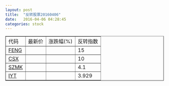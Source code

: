 ```yaml
---
layout: post
title:  "反转股票20160406"
date:   2016-04-06 04:28:45
categories: stock
---
```


<script type="text/javascript">
var stockList = []
stockList.push('gb_feng');
stockList.push('gb_csx');
stockList.push('gb_szmk');
stockList.push('gb_iyt');
</script>

<table border="1">
 <tr>
 <td>代码</td>
  <td>最新价</td>
  <td>涨跌幅(%)</td>
 <td>反转指数</td>
</tr>
  <tr id="feng"><td><a href="http://stock.finance.sina.com.cn/usstock/quotes/FENG.html" target="_blank">FENG</a></td><td></td><td></td><td>15</td></tr>
  <tr id="csx"><td><a href="http://stock.finance.sina.com.cn/usstock/quotes/CSX.html" target="_blank">CSX</a></td><td></td><td></td><td>10</td></tr>
  <tr id="szmk"><td><a href="http://stock.finance.sina.com.cn/usstock/quotes/SZMK.html" target="_blank">SZMK</a></td><td></td><td></td><td>4.1</td></tr>
  <tr id="iyt"><td><a href="http://stock.finance.sina.com.cn/usstock/quotes/IYT.html" target="_blank">IYT</a></td><td></td><td></td><td>3.929</td></tr>
</table>

